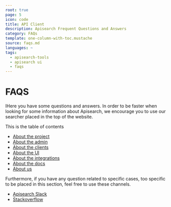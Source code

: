 ```yaml
---
root: true
page: 5
icon: code
title: API Client
description: Apisearch Frequent Questions and Answers
category: FAQs
template: one-column-with-toc.mustache
source: faqs.md
languages: ~
tags:
  - apisearch-tools
  - apisearch ui
  - faqs
---
```


# FAQS

IHere you have some questions and answers. In order to be faster when looking
for some information about Apisearch, we encourage you to use our searcher
placed in the top of the website.

This is the table of contents

- [About the project](faqs/project.html)
- [About the admin](faqs/admin.html)
- [About the clients](faqs/clients.html)
- [About the UI](faqs/ui.html)
- [About the integrations](faqs/integrations.html)
- [About the docs](faqs/docs.html)
- [About us](faqs/us.html)

Furthermore, if you have any question related to specific cases, too specific to
be placed in this section, feel free to use these channels.

- [Apisearch Slack](https://apisearch.slack.com)
- [Stackoverflow](https://stackoverflow.com/questions/tagged/apisearch)
